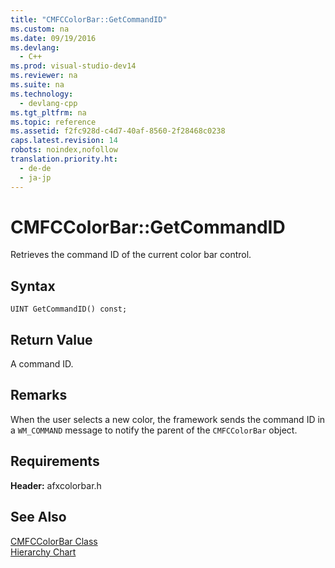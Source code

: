 ```yaml
---
title: "CMFCColorBar::GetCommandID"
ms.custom: na
ms.date: 09/19/2016
ms.devlang: 
  - C++
ms.prod: visual-studio-dev14
ms.reviewer: na
ms.suite: na
ms.technology: 
  - devlang-cpp
ms.tgt_pltfrm: na
ms.topic: reference
ms.assetid: f2fc928d-c4d7-40af-8560-2f28468c0238
caps.latest.revision: 14
robots: noindex,nofollow
translation.priority.ht: 
  - de-de
  - ja-jp
---
```

# CMFCColorBar::GetCommandID
Retrieves the command ID of the current color bar control.  
  
## Syntax  
  
```  
UINT GetCommandID() const;  
```  
  
## Return Value  
 A command ID.  
  
## Remarks  
 When the user selects a new color, the framework sends the command ID in a `WM_COMMAND` message to notify the parent of the `CMFCColorBar` object.  
  
## Requirements  
 **Header:** afxcolorbar.h  
  
## See Also  
 [CMFCColorBar Class](../vs140/CMFCColorBar-Class.md)   
 [Hierarchy Chart](../vs140/Hierarchy-Chart.md)